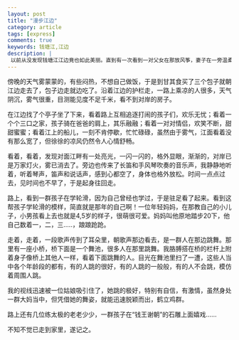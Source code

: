```yaml
---
layout: post
title: "漫步江边"
category: article
tags: [express]
comments: true
keywords: 钱塘江,江边
description: |
 以前从没发现钱塘江江边竟也如此美丽。直到有一次看到一对父女在那放风筝，妻子在一旁温柔地看着他们。直到有一次看到一个女人牵着两条小狗，它们叫着，打着，一会儿跑到我前面，一会儿又跟在我后面。直到有一次，我坐在一位吹口琴的大爷旁边，听着他的琴声，看着江水拍打着堤坝和那些运沙船，一艘接一艘。
---
```


傍晚的天气雾蒙蒙的，有些闷热，不想自己做饭，于是到甘其食买了三个包子就朝江边走去了，包子边走就边吃了。沿着江边的护栏走，一路上乘凉的人很多，天气阴沉，雾气很重，目测能见度不足千米，看不到对岸的房子。

在江边找了个亭子坐了下来，看着路上互相追逐打闹的孩子们，欢乐无忧；看着一个个三口之家，孩子骑在爸爸的肩上，其乐融融；看着一对对情侣，欢笑不断，甜甜蜜蜜；看着江上的船儿，一刻不肯停歇，忙忙碌碌，虽然由于雾气，江面看着没有那么宽了，但徐徐的凉风仍然令人心情舒畅。

看着，看着，发现对面江畔有一处亮光，一闪一闪的，格外显眼，渐渐的，对岸已是万家灯火，雾已消去了。旁边也传来了长笛和手风琴吹奏的音乐声，我静静地听着，听着琴声，笛声和说话声，感到心都空了，身体也格外放松。时间一点点过去，见时间也不早了，于是起身往回走。

路上，看到一群孩子在学轮滑，因为自己曾经也学过，于是驻足看了起来。看到这帮孩子学轮滑的模样，简直就是那年的自己啊！一位年轻妈妈，在那教自己的小儿子，小男孩看上去也就是4,5岁的样子，很萌很可爱。妈妈叫他原地踏步20下，他自己数着一，二，三.....，踉踉跄跄。

走着，走着，一段歌声传到了耳朵里，朝歌声那边看去，是一群人在那边跳舞。那里有一座小桥，桥下面是一个舞池，很多人在那里跳舞。我胳膊搭在桥的栏杆上附着身子像桥上其他人一样，看着下面跳舞的人。目光在舞池里扫了一遭，这些人当中各个年龄段的都有，有的人跳的很好，有的人跳的一般般，有的人不会跳，模仿着周围人跳。

我的视线迅速被一位姑娘吸引住了，她跳的极好，特别有自信，有激情，虽然身处一群大妈当中，但凭借她的舞姿，就能迅速脱颖而出，鹤立鸡群。

路上还有几位练太极的老老少少，一群孩子在“钱王谢朝”的石雕上面嬉戏......

不知不觉已走到家里，遂记之。
